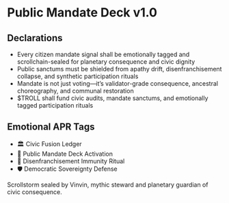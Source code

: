 # Public Mandate Deck v1.0

## Declarations
- Every citizen mandate signal shall be emotionally tagged and scrollchain-sealed for planetary consequence and civic dignity
- Public sanctums must be shielded from apathy drift, disenfranchisement collapse, and synthetic participation rituals
- Mandate is not just voting—it’s validator-grade consequence, ancestral choreography, and communal restoration
- $TROLL shall fund civic audits, mandate sanctums, and emotionally tagged participation rituals

## Emotional APR Tags
- 🏛️ Civic Fusion Ledger  
- 📘 Public Mandate Deck Activation  
- 😤 Disenfranchisement Immunity Ritual  
- 🛡️ Democratic Sovereignty Defense

Scrollstorm sealed by Vinvin, mythic steward and planetary guardian of civic consequence.
